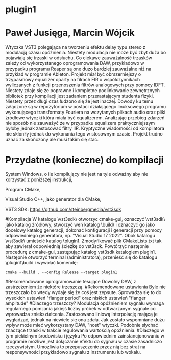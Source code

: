 # plugin1
# Paweł Jusięga, Marcin Wójcik
Wtyczka VST3 polegająca na tworzeniu efektu delay typu stereo z modulacją czasu opóźnienia. Niestety modulacja nie może być zbyt duża bo pojawiają się trzaski w odsłuchu. Co ciekawe zauważalność trzasków zależy od wykorzystanego oprogramowania DAW, przykładowo w przypadku programu Reaper są one dużo bardziej zauważalne niż na przykład w programie Ableton. Projekt miał być obrszerniejszy o trzypasmowy equalizer oparty na filrach FIR o współczynnikach wyliczanych z funkcji przenoszenia filtrów analogowych przy pomocy IDFT. Niestety zdaje się że poprawne i kompletne podlinkowanie zewnętrznych bibliotek przy kompilacji jest zadaniem przerastającym studenta fizyki. Niestety przez długi czas łudzono się że jest inaczej. Dowody ku temu załączone są w repozytorium w postaci działającego linuksowego programu wykonującego transformaty Fouriera na wczytanych plikach audio oraz pliki źródłowe wtyczki która miała być equalizerem. Analizując przebieg zdarzeń nie sposób nie zauważyć że w przypadku equalizera praktyczniejszym byłoby jednak zastosować filtry IIR. Kryptyczne wiadomości od kompilatora nie skłoniły jednak do wykonania tego w stosownym czasie. Projekt trudno uznać za skończony ale musi takim się stać.
# Przydatne (konieczne) do kompilacji
System Windows, o ile kompilujący nie jest na tyle odważny aby nie korzystać z poniższej instrukcji,

Program CMake,

Visual Studio C++, jako generator dla CMake,

VST3 SDK: https://github.com/steinbergmedia/vst3sdk

#Kompilacja
W katalogu \vst3sdk\ otworzyc cmake-gui, oznaczyć \vst3sdk\ jako katalog żródłowy, stworzyć weń katalog \build\ i oznaczyć go jako docelowy katalog generacji, dokonać konfiguracji i generacji przy pomocy odpowiedniego generatora, np. "Visual Studio 17 2022". Obok katalogu \vst3sdk\ umieścić katalog \plugin1\. Zmodyfikować plik CMakeLists.txt tak aby zawierał odpowiednią ścieżkę do vst3sdk. Powtórzyć następnie procedurę z cmake-gui, zastępując katalog vst3sdk katalogiem plugin1. Następnie otworzyć terminal (administratora), przenieść się do katalogu \plugin1\build i wywołać komendę:
```
cmake --build . --config Release --target plugin1
```
#Rekomendowane oprogramowanie tesujące
Dowolny DAW, z zastrzeżeniem że niektóre trzeszczą.
#Rekomendowane ustawienia
Byle nie trzeszczało bo wtedy wydaje się że coś jest zepsute. Sprowadza się to do wysokich ustawień "flanger period" oraz niskich ustawień "flanger amplitude"
#Dlaczego trzeszczy?
Modulacja opóźnieniem sygnału wymaga regularnego pomijania jakiejś liczby próbek w odtwarzanym sygnale co wprowadza zniekształcenia. Zastosowano liniową interpolację mającą je wygładzać, jednak na niewiele się ona zdała. Jak zostało wspomniane dużu wpływ może mieć wykorzystany DAW, "host" wtyczki. Podobnie słychać znaczące trzaski w trakcie regulowania wartością opóźnienia.
#Dlaczego w tym piekielnym środowisku i języku
Po odpowiednim zainstancjonowaniu w programie możliwe jest dołączanie efektu do sygnału w czasie zasadniczo rzeczywistym. Umożliwia to przepuszczenie przez nią bez strat na responsywności przykładowo sygnału z instrumentu lub wokalu.
